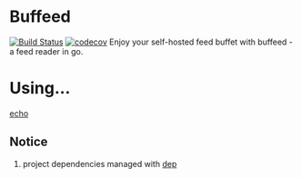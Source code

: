 # Buffeed
[![Build Status](https://travis-ci.org/tannineo/buffeed.svg?branch=master)](https://travis-ci.org/tannineo/buffeed)
[![codecov](https://codecov.io/gh/tannineo/buffeed/branch/master/graph/badge.svg)](https://codecov.io/gh/tannineo/buffeed)
Enjoy your self-hosted feed buffet with buffeed - a feed reader in go.

# Using...
[echo](https://github.com/labstack/echo)

## Notice
1. project dependencies managed with [dep](https://github.com/golang/dep)
